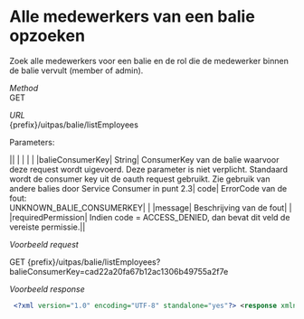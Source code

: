 ---
---

# Alle medewerkers van een balie opzoeken

Zoek alle medewerkers voor een balie en de rol die de medewerker binnen de balie vervult (member of admin).

_Method_<br> GET

_URL_<br> {prefix}/uitpas/balie/listEmployees

Parameters:

 

|| | | | |
|balieConsumerKey| String| ConsumerKey van de balie waarvoor deze request wordt uigevoerd. Deze parameter is niet verplicht. Standaard wordt de consumer key uit de oauth request gebruikt. Zie gebruik van andere balies door Service Consumer in punt 2.3| code| ErrorCode van de fout:<br> UNKNOWN\_BALIE\_CONSUMERKEY| |
|message| Beschrijving van de fout| |
|requiredPermission| Indien code = ACCESS\_DENIED, dan bevat dit veld de vereiste permissie.||

_Voorbeeld request_

GET {prefix}/uitpas/balie/listEmployees?balieConsumerKey=cad22a20fa67b12ac1306b49755a2f7e

_Voorbeeld response_


~~~xml
 <?xml version="1.0" encoding="UTF-8" standalone="yes"?> <response xmlns:ns2="http://www.w3.org/1999/02/22-rdf-syntax-ns" xmlns:ns3="http://xmlns.com/foaf/0.1/">     <admins>     	<admin>         	<ns2:id>3ed0832b-bdba-4646-8f57-2a45ea57fb9c</ns2:id>         	<ns3:nick>anwouters</ns3:nick>     	</admin>     </admins>     <members>     	<member>         	<ns2:id>971ca557-8e4f-4520-91c8-cc2594e4ab9f</ns2:id>         	<ns3:nick>liesledenaar</ns3:nick>     	</member>     </members> </response>
~~~
